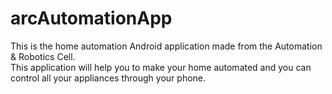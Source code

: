 # arcAutomationApp

This is the home automation Android application made from the Automation & Robotics Cell. </br>
This application will help you to make your home automated and you can control all your appliances through your phone.
